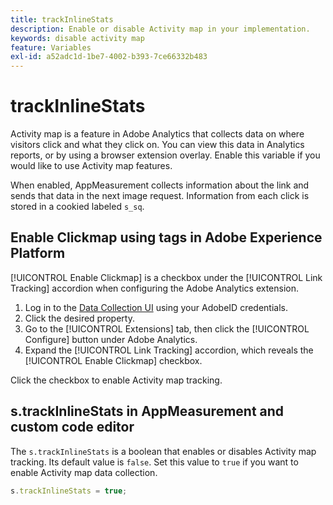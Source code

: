 ```yaml
---
title: trackInlineStats
description: Enable or disable Activity map in your implementation.
keywords: disable activity map
feature: Variables
exl-id: a52adc1d-1be7-4002-b393-7ce66332b483
---
```

# trackInlineStats

Activity map is a feature in Adobe Analytics that collects data on where visitors click and what they click on. You can view this data in Analytics reports, or by using a browser extension overlay. Enable this variable if you would like to use Activity map features.

When enabled, AppMeasurement collects information about the link and sends that data in the next image request. Information from each click is stored in a cookied labeled `s_sq`.

## Enable Clickmap using tags in Adobe Experience Platform

[!UICONTROL Enable Clickmap] is a checkbox under the [!UICONTROL Link Tracking] accordion when configuring the Adobe Analytics extension.

1. Log in to the [Data Collection UI](https://experience.adobe.com/data-collection) using your AdobeID credentials.
2. Click the desired property.
3. Go to the [!UICONTROL Extensions] tab, then click the [!UICONTROL Configure] button under Adobe Analytics.
4. Expand the [!UICONTROL Link Tracking] accordion, which reveals the [!UICONTROL Enable Clickmap] checkbox.

Click the checkbox to enable Activity map tracking.

## s.trackInlineStats in AppMeasurement and custom code editor

The `s.trackInlineStats` is a boolean that enables or disables Activity map tracking. Its default value is `false`. Set this value to `true` if you want to enable Activity map data collection.

```js
s.trackInlineStats = true;
```
